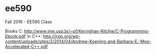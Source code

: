 # ee590
Fall 2016 - EE590 Class

Books
C: http://www.ime.usp.br/~pf/Kernighan-Ritchie/C-Programming-Ebook.pdf \n
C++: http://irpp.org/wp-content/uploads/sites/2/2014/04/Andrew-Koening-and-Barbara-E.-Moo-Accelerated-C++.pdf
